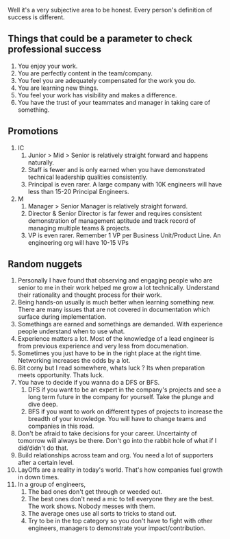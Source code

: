Well it's a very subjective area to be honest. Every person's definition of success is different.

## Things that could be a parameter to check professional success

1. You enjoy your work.
2. You are perfectly content in the team/company.
3. You feel you are adequately compensated for the work you do.
4. You are learning new things.
5. You feel your work has visibility and makes a difference.
6. You have the trust of your teammates and manager in taking care of something.

## Promotions

1. IC
    1. Junior > Mid > Senior is relatively straight forward and happens naturally.
    2. Staff is fewer and is only earned when you have demonstrated technical leadership qualities consistently.
    3. Principal is even rarer. A large company with 10K engineers will have less than 15-20 Principal Engineers.
2. M
    1. Manager > Senior Manager is relatively straight forward.
    2. Director & Senior Director is far fewer and requires consistent demonstration of management aptitude and track record of managing multiple teams & projects.
    3. VP is even rarer. Remember 1 VP per Business Unit/Product Line. An engineering org will have 10-15 VPs

## Random nuggets

1. Personally I have found that observing and engaging people who are senior to me in their work helped me grow a lot technically. Understand their rationality and thought process for their work.
2. Being hands-on usually is much better when learning something new. There are many issues that are not covered in documentation which surface during implementation.
3. Somethings are earned and somethings are demanded. With experience people understand when to use what.
4. Experience matters a lot. Most of the knowledge of a lead engineer is from previous experience and very less from documenation.
5. Sometimes you just have to be in the right place at the right time. Networking increases the odds by a lot.
6. Bit corny but I read somewhere, whats luck ? Its when preparation meets opportunity. Thats luck.
7. You have to decide if you wanna do a DFS or BFS.
    1. DFS if you want to be an expert in the company's projects and see a long term future in the company for yourself. Take the plunge and dive deep.
    2. BFS if you want to work on different types of projects to increase the breadth of your knowledge. You will have to change teams and companies in this road.
8. Don't be afraid to take decisions for your career. Uncertainty of tomorrow will always be there. Don't go into the rabbit hole of what if I did/didn't do that.
9. Build relationships across team and org. You need a lot of supporters after a certain level. 
10. LayOffs are a reality in today's world. That's how companies fuel growth in down times.
11. In a group of engineers, 
    1. The bad ones don't get through or weeded out.
    2. The best ones don't need a mic to tell everyone they are the best. The work shows. Nobody messes with them.
    3. The average ones use all sorts to tricks to stand out.
    4. Try to be in the top category so you don't have to fight with other engineers, managers to demonstrate your impact/contribution.